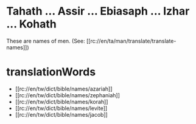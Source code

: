 # Tahath ... Assir ... Ebiasaph ... Izhar ... Kohath

These are names of men. (See: [[rc://en/ta/man/translate/translate-names]])

# translationWords

* [[rc://en/tw/dict/bible/names/azariah]]
* [[rc://en/tw/dict/bible/names/zephaniah]]
* [[rc://en/tw/dict/bible/names/korah]]
* [[rc://en/tw/dict/bible/names/levite]]
* [[rc://en/tw/dict/bible/names/jacob]]